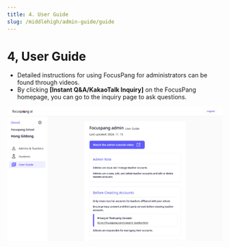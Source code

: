 ```yaml
---
title: 4. User Guide
slug: /middlehigh/admin-guide/guide
---
```


# 4, User Guide

- Detailed instructions for using FocusPang for administrators can be found through videos.
- By clicking **[Instant Q&A/KakaoTalk Inquiry]** on the FocusPang homepage, you can go to the inquiry page to ask questions.

![](/img/en_admin/en_manager_1-4.jpg)
